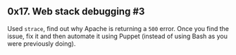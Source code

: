 ## 0x17. Web stack debugging #3
Used `strace`, find out why Apache is returning a `500` error. Once you find the issue, fix it and then automate it using Puppet (instead of using Bash as you were previously doing).
